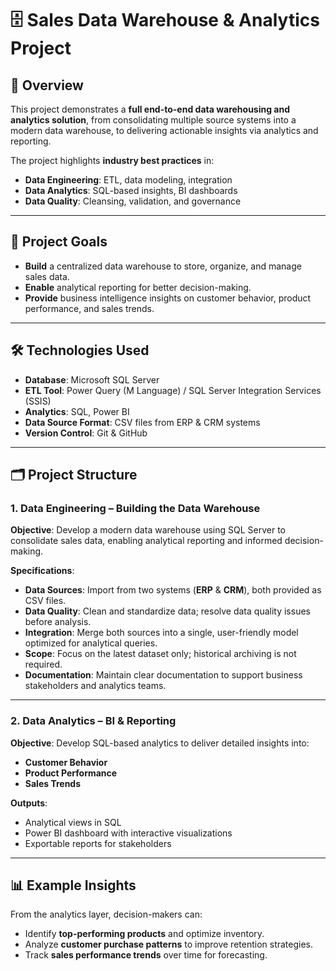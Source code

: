 # 🗄️ Sales Data Warehouse & Analytics Project

## 📌 Overview
This project demonstrates a **full end-to-end data warehousing and analytics solution**, from consolidating multiple source systems into a modern data warehouse, to delivering actionable insights via analytics and reporting.

The project highlights **industry best practices** in:
- **Data Engineering**: ETL, data modeling, integration
- **Data Analytics**: SQL-based insights, BI dashboards
- **Data Quality**: Cleansing, validation, and governance

---

## 🎯 Project Goals
- **Build** a centralized data warehouse to store, organize, and manage sales data.
- **Enable** analytical reporting for better decision-making.
- **Provide** business intelligence insights on customer behavior, product performance, and sales trends.

---

## 🛠️ Technologies Used
- **Database**: Microsoft SQL Server
- **ETL Tool**: Power Query (M Language) / SQL Server Integration Services (SSIS)
- **Analytics**: SQL, Power BI
- **Data Source Format**: CSV files from ERP & CRM systems
- **Version Control**: Git & GitHub

---

## 🗂️ Project Structure

### 1. **Data Engineering – Building the Data Warehouse**
**Objective**: Develop a modern data warehouse using SQL Server to consolidate sales data, enabling analytical reporting and informed decision-making.

**Specifications**:
- **Data Sources**: Import from two systems (**ERP** & **CRM**), both provided as CSV files.
- **Data Quality**: Clean and standardize data; resolve data quality issues before analysis.
- **Integration**: Merge both sources into a single, user-friendly model optimized for analytical queries.
- **Scope**: Focus on the latest dataset only; historical archiving is not required.
- **Documentation**: Maintain clear documentation to support business stakeholders and analytics teams.

---

### 2. **Data Analytics – BI & Reporting**
**Objective**: Develop SQL-based analytics to deliver detailed insights into:
- **Customer Behavior**
- **Product Performance**
- **Sales Trends**

**Outputs**:
- Analytical views in SQL
- Power BI dashboard with interactive visualizations
- Exportable reports for stakeholders

---

## 📊 Example Insights
From the analytics layer, decision-makers can:
- Identify **top-performing products** and optimize inventory.
- Analyze **customer purchase patterns** to improve retention strategies.
- Track **sales performance trends** over time for forecasting.


